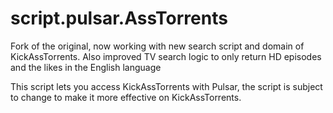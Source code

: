 script.pulsar.AssTorrents
======================================
Fork of the original, now working with new search script and domain of KickAssTorrents. Also improved TV search logic to 
only return HD episodes and the likes in the English language


This script lets you access KickAssTorrents with Pulsar, the script is subject to change to make it more effective on KickAssTorrents.
